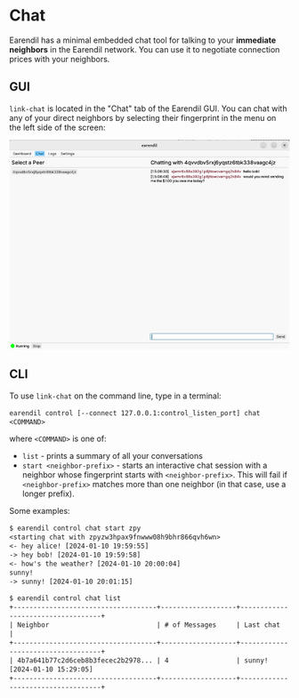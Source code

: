 # Chat

Earendil has a minimal embedded chat tool for talking to your **immediate neighbors** in the Earendil network. You can use it to negotiate connection prices with your neighbors.

## GUI
`link-chat` is located in the "Chat" tab of the Earendil GUI. You can chat with any of your direct neighbors by selecting their fingerprint in the menu on the left side of the screen:

![](../.gitbook/assets/gui-chat.png)

## CLI
To use `link-chat` on the command line, type in a terminal:

```!bash
earendil control [--connect 127.0.0.1:control_listen_port] chat <COMMAND>
```

where `<COMMAND>` is one of:
- `list` - prints a summary of all your conversations
- `start <neighbor-prefix>` - starts an interactive chat session with a neighbor whose fingerprint starts with `<neighbor-prefix>`. This will fail if `<neighbor-prefix>` matches more than one neighbor (in that case, use a longer prefix).

Some examples:

```!bash
$ earendil control chat start zpy
<starting chat with zpyzw3hpax9fnwww08h9bhr866qvh6wn>
<- hey alice! [2024-01-10 19:59:55]
-> hey bob! [2024-01-10 19:59:58]
<- how's the weather? [2024-01-10 20:00:04]
sunny!
-> sunny! [2024-01-10 20:01:15]

```

```!bash
$ earendil control chat list
+------------------------------------+-------------------+-----------------------------------+
| Neighbor                           | # of Messages     | Last chat                         |
+------------------------------------+-------------------+-----------------------------------+
| 4b7a641b77c2d6ceb8b3fecec2b2978... | 4                 | sunny! [2024-01-10 15:29:05]
+------------------------------------+-------------------+-----------------------------------+
```

